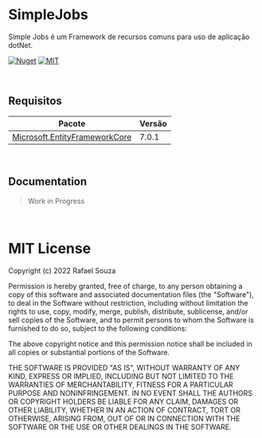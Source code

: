 # SimpleJobs

Simple Jobs é um Framework de recursos comuns para uso de aplicação dotNet.

[![Nuget](https://badgen.net/nuget/v/SimpleJobs)](https://www.nuget.org/packages/SimpleJobs/)
[![MIT](https://badgen.net/badge/license/MIT/blue)](https://github.com/rafa-s09/SimpleJobs/blob/main/LICENSE)

<br/>

## Requisitos

Pacote | Versão
--- | ---
[Microsoft.EntityFrameworkCore](https://www.nuget.org/packages/Microsoft.EntityFrameworkCore) | 7.0.1


<br/>

## Documentation

> Work in Progress

<br/>

# MIT License

Copyright (c) 2022 Rafael Souza

Permission is hereby granted, free of charge, to any person obtaining a copy
of this software and associated documentation files (the "Software"), to deal
in the Software without restriction, including without limitation the rights
to use, copy, modify, merge, publish, distribute, sublicense, and/or sell
copies of the Software, and to permit persons to whom the Software is
furnished to do so, subject to the following conditions:

The above copyright notice and this permission notice shall be included in all
copies or substantial portions of the Software.

THE SOFTWARE IS PROVIDED "AS IS", WITHOUT WARRANTY OF ANY KIND, EXPRESS OR
IMPLIED, INCLUDING BUT NOT LIMITED TO THE WARRANTIES OF MERCHANTABILITY,
FITNESS FOR A PARTICULAR PURPOSE AND NONINFRINGEMENT. IN NO EVENT SHALL THE
AUTHORS OR COPYRIGHT HOLDERS BE LIABLE FOR ANY CLAIM, DAMAGES OR OTHER
LIABILITY, WHETHER IN AN ACTION OF CONTRACT, TORT OR OTHERWISE, ARISING FROM,
OUT OF OR IN CONNECTION WITH THE SOFTWARE OR THE USE OR OTHER DEALINGS IN THE
SOFTWARE.